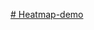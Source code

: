[# Heatmap-demo](https://vscode.dev/editor/profile/github/48e01d841939eb225338afc45004b3ba?vscode-lang=th)

